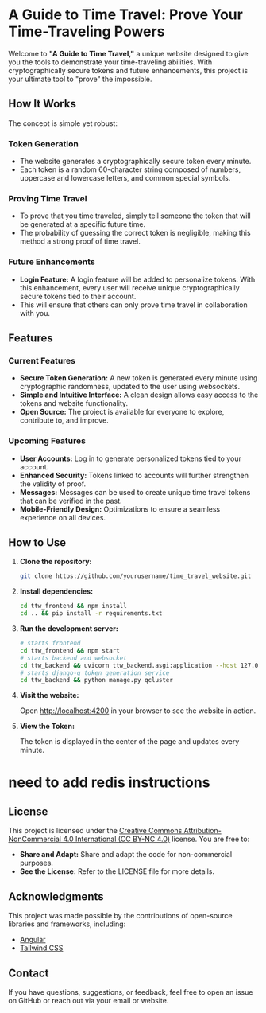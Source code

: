 # A Guide to Time Travel: Prove Your Time-Traveling Powers

Welcome to **"A Guide to Time Travel,"** a unique website designed to give you the tools to demonstrate your time-traveling abilities. With cryptographically secure tokens and future enhancements, this project is your ultimate tool to "prove" the impossible.

## How It Works

The concept is simple yet robust:

### Token Generation

- The website generates a cryptographically secure token every minute.
- Each token is a random 60-character string composed of numbers, uppercase and lowercase letters, and common special symbols.

### Proving Time Travel

- To prove that you time traveled, simply tell someone the token that will be generated at a specific future time.
- The probability of guessing the correct token is negligible, making this method a strong proof of time travel.

### Future Enhancements

- **Login Feature:** A login feature will be added to personalize tokens. With this enhancement, every user will receive unique cryptographically secure tokens tied to their account.
- This will ensure that others can only prove time travel in collaboration with you.

## Features

### Current Features

- **Secure Token Generation:** A new token is generated every minute using cryptographic randomness, updated to the user using websockets.
- **Simple and Intuitive Interface:** A clean design allows easy access to the tokens and website functionality.
- **Open Source:** The project is available for everyone to explore, contribute to, and improve.

### Upcoming Features

- **User Accounts:** Log in to generate personalized tokens tied to your account.
- **Enhanced Security:** Tokens linked to accounts will further strengthen the validity of proof.
- **Messages:** Messages can be used to create unique time travel tokens that can be verified in the past. 
- **Mobile-Friendly Design:** Optimizations to ensure a seamless experience on all devices.

## How to Use

1. **Clone the repository:**

   ```bash
   git clone https://github.com/yourusername/time_travel_website.git

2. **Install dependencies:**

   ```bash
   cd ttw_frontend && npm install
   cd .. && pip install -r requirements.txt
   ```

3. **Run the development server:**

   ```bash
   # starts frontend
   cd ttw_frontend && npm start
   # starts backend and websocket
   cd ttw_backend && uvicorn ttw_backend.asgi:application --host 127.0.0.1 --port 8000 --reload
   # starts django-q token generation service
   cd ttw_backend && python manage.py qcluster
   ```

4. **Visit the website:**

   Open [http://localhost:4200](http://localhost:4200) in your browser to see the website in action.

5. **View the Token:**

   The token is displayed in the center of the page and updates every minute.

# need to add redis instructions

## License

This project is licensed under the [Creative Commons Attribution-NonCommercial 4.0 International (CC BY-NC 4.0)](LICENSE) license. You are free to:

- **Share and Adapt:** Share and adapt the code for non-commercial purposes.
- **See the License:** Refer to the LICENSE file for more details.

## Acknowledgments

This project was made possible by the contributions of open-source libraries and frameworks, including:

- [Angular](https://angular.io/)
- [Tailwind CSS](https://tailwindcss.com/)

## Contact

If you have questions, suggestions, or feedback, feel free to open an issue on GitHub or reach out via your email or website.



